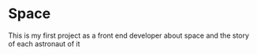# Space
This is my first project as a front end developer about space and the story of each astronaut of it
